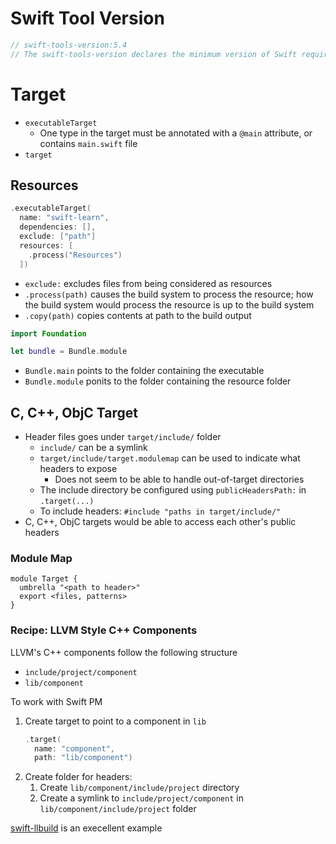 # Swift Tool Version

```swift
// swift-tools-version:5.4
// The swift-tools-version declares the minimum version of Swift required to build this package.
```

# Target

- `executableTarget`
  - One type in the target must be annotated with a `@main` attribute, or
    contains `main.swift` file
- `target`

## Resources

```swift
.executableTarget(
  name: "swift-learn",
  dependencies: [],
  exclude: ["path"]
  resources: [
    .process("Resources")
  ])
```

- `exclude:` excludes files from being considered as resources
- `.process(path)` causes the build system to process the resource; how the
  build system would process the resource is up to the build system
- `.copy(path)` copies contents at path to the build output

```swift
import Foundation

let bundle = Bundle.module
```

- `Bundle.main` points to the folder containing the executable
- `Bundle.module` ponits to the folder containing the resource folder

## C, C++, ObjC Target

- Header files goes under `target/include/` folder
  - `include/` can be a symlink
  - `target/include/target.modulemap` can be used to indicate what headers to
    expose
    - Does not seem to be able to handle out-of-target directories
  - The include directory be configured using `publicHeadersPath:` in
    `.target(...)`
  - To include headers: `#include "paths in target/include/"`
- C, C++, ObjC targets would be able to access each other's public headers

### Module Map

```
module Target {
  umbrella "<path to header>"
  export <files, patterns>
}
```

### Recipe: LLVM Style C++ Components

LLVM's C++ components follow the following structure

- `include/project/component`
- `lib/component`

To work with Swift PM

1. Create target to point to a component in `lib`
   ```swift
   .target(
     name: "component",
     path: "lib/component")
   ```
2. Create folder for headers:
   1. Create `lib/component/include/project` directory
   2. Create a symlink to `include/project/component` in
      `lib/component/include/project` folder

[swift-llbuild](https://github.com/apple/swift-llbuild) is an execellent example
